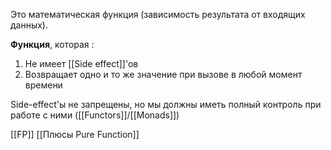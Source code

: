 Это математическая функция (зависимость результата от входящих данных).

**Функция**, которая :
1. Не имеет [[Side effect]]'ов
2. Возвращает одно и то же значение при вызове в любой момент времени
   
   
Side-effect'ы не запрещены, но мы должны иметь полный контроль при работе с ними ([[Functors]]/[[Monads]])


[[FP]] [[Плюсы Pure Function]]